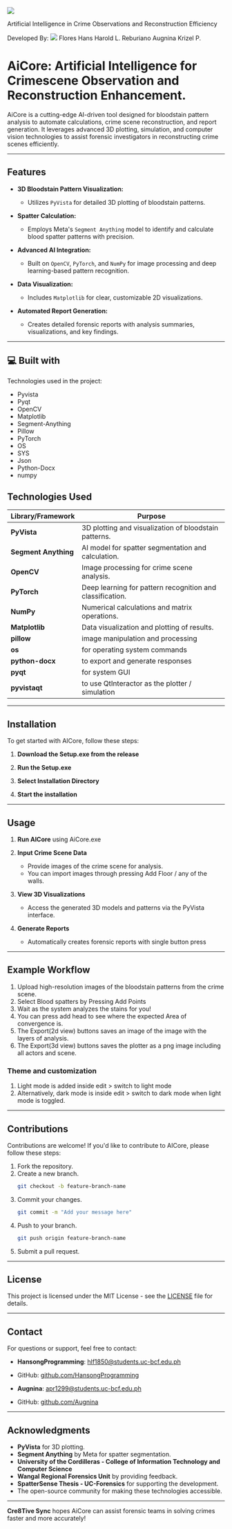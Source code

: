 
<img src="https://github.com/HansongProgramming/CapstoneAiCoreDesktop/blob/main/images/aicore.png">
<p id="description">Artificial Intelligence in Crime Observations and Reconstruction Efficiency</p>


Developed By:
<img src="https://github.com/HansongProgramming/CapstoneAiCoreDesktop/blob/main/images/Cre8Tive%20Sync.png">
Flores Hans Harold L.
Reburiano Augnina Krizel P.
  


# AiCore: Artificial Intelligence for Crimescene Observation and Reconstruction Enhancement.

AiCore is a cutting-edge AI-driven tool designed for bloodstain pattern analysis to automate calculations, crime scene reconstruction, and report generation. It leverages advanced 3D plotting, simulation, and computer vision technologies to assist forensic investigators in reconstructing crime scenes efficiently.

---

## Features

- **3D Bloodstain Pattern Visualization:**
  - Utilizes `PyVista` for detailed 3D plotting of bloodstain patterns.
    
- **Spatter Calculation:**
  - Employs Meta's `Segment Anything` model to identify and calculate blood spatter patterns with precision.

- **Advanced AI Integration:**
  - Built on `OpenCV`, `PyTorch`, and `NumPy` for image processing and deep learning-based pattern recognition.

- **Data Visualization:**
  - Includes `Matplotlib` for clear, customizable 2D visualizations.

- **Automated Report Generation:**
  - Creates detailed forensic reports with analysis summaries, visualizations, and key findings.

---
  
<h2>💻 Built with</h2>
Technologies used in the project:

*   Pyvista
*   Pyqt
*   OpenCV
*   Matplotlib
*   Segment-Anything
*   Pillow
*   PyTorch
*   OS
*   SYS
*   Json
*   Python-Docx
*   numpy

## Technologies Used

| Library/Framework | Purpose |
|--------------------|---------|
| **PyVista**        | 3D plotting and visualization of bloodstain patterns. |
| **Segment Anything** | AI model for spatter segmentation and calculation. |
| **OpenCV**         | Image processing for crime scene analysis. |
| **PyTorch**        | Deep learning for pattern recognition and classification. |
| **NumPy**          | Numerical calculations and matrix operations. |
| **Matplotlib**     | Data visualization and plotting of results. |
|**pillow** | image manipulation and processing|
| **os** | for operating system commands |
|**python-docx**| to export and generate responses|
|**pyqt** | for system GUI|
|**pyvistaqt** | to use QtInteractor as the plotter / simulation|
---

## Installation

To get started with AICore, follow these steps:

1. **Download the Setup.exe from the release**

2. **Run the Setup.exe**

3. **Select Installation Directory**

4. **Start the installation**
---

## Usage
1. **Run AICore**
   using AiCore.exe

2. **Input Crime Scene Data**
   - Provide images of the crime scene for analysis.
   - You can import images through pressing Add Floor / any of the walls.

3. **View 3D Visualizations**
   - Access the generated 3D models and patterns via the PyVista interface.

4. **Generate Reports**
   - Automatically creates forensic reports with single button press

---

## Example Workflow

1. Upload high-resolution images of the bloodstain patterns from the crime scene.
2. Select Blood spatters by Pressing Add Points
3. Wait as the system analyzes the stains for you!
4. You can press add head to see where the expected Area of convergence is.
5. The Export(2d view) buttons saves an image of the image with the layers of analysis.
6. The Export(3d view) buttons saves the plotter as a png image including all actors and scene.

### Theme and customization
1. Light mode is added inside edit > switch to light mode
2. Alternatively, dark mode is inside edit > switch to dark mode when light mode is toggled.
---

## Contributions

Contributions are welcome! If you'd like to contribute to AICore, please follow these steps:

1. Fork the repository.
2. Create a new branch.
   ```bash
   git checkout -b feature-branch-name
   ```
3. Commit your changes.
   ```bash
   git commit -m "Add your message here"
   ```
4. Push to your branch.
   ```bash
   git push origin feature-branch-name
   ```
5. Submit a pull request.

---

## License

This project is licensed under the MIT License - see the [LICENSE](LICENSE.txt) file for details.

---

## Contact

For questions or support, feel free to contact:
- **HansongProgramming**: [hlf1850@students.uc-bcf.edu.ph](mailto:hlf1850@students.uc-bcf.edu.ph)
- GitHub: [github.com/HansongProgramming](https://github.com/HansongProgramming)

- **Augnina**: [apr1299@students.uc-bcf.edu.ph](mailto:apr1299@students.uc-bcf.edu.ph)
- GitHub: [github.com/Augnina](https://github.com/Augnina)
---

## Acknowledgments

- **PyVista** for 3D plotting.
- **Segment Anything** by Meta for spatter segmentation.
- **University of the Cordilleras - College of Information Technology and Computer Science**
- **Wangal Regional Forensics Unit** by providing feedback.
- **SpatterSense Thesis - UC-Forensics** for supporting the development.
- The open-source community for making these technologies accessible.

---

**Cre8Tive Sync** hopes AiCore can assist forensic teams in solving crimes faster and more accurately! 


